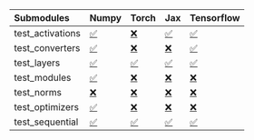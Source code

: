 | Submodules       | Numpy                                                                                                                           | Torch                                                                                                                           | Jax                                                                                                                             | Tensorflow                                                                                                                      |
|:-----------------|:--------------------------------------------------------------------------------------------------------------------------------|:--------------------------------------------------------------------------------------------------------------------------------|:--------------------------------------------------------------------------------------------------------------------------------|:--------------------------------------------------------------------------------------------------------------------------------|
| test_activations | <a href="https://github.com/unifyai/ivy/runs/8162333835?check_suite_focus=true" rel="noopener noreferrer" target="_blank">✅</a> | <a href="https://github.com/unifyai/ivy/runs/8162334432?check_suite_focus=true" rel="noopener noreferrer" target="_blank">❌</a> | <a href="https://github.com/unifyai/ivy/runs/8162335151?check_suite_focus=true" rel="noopener noreferrer" target="_blank">✅</a> | <a href="https://github.com/unifyai/ivy/runs/8162335796?check_suite_focus=true" rel="noopener noreferrer" target="_blank">✅</a> |
| test_converters  | <a href="https://github.com/unifyai/ivy/runs/8162333929?check_suite_focus=true" rel="noopener noreferrer" target="_blank">✅</a> | <a href="https://github.com/unifyai/ivy/runs/8162334553?check_suite_focus=true" rel="noopener noreferrer" target="_blank">❌</a> | <a href="https://github.com/unifyai/ivy/runs/8162335242?check_suite_focus=true" rel="noopener noreferrer" target="_blank">❌</a> | <a href="https://github.com/unifyai/ivy/runs/8162335880?check_suite_focus=true" rel="noopener noreferrer" target="_blank">✅</a> |
| test_layers      | <a href="https://github.com/unifyai/ivy/runs/8162334018?check_suite_focus=true" rel="noopener noreferrer" target="_blank">✅</a> | <a href="https://github.com/unifyai/ivy/runs/8162334706?check_suite_focus=true" rel="noopener noreferrer" target="_blank">✅</a> | <a href="https://github.com/unifyai/ivy/runs/8162335325?check_suite_focus=true" rel="noopener noreferrer" target="_blank">✅</a> | <a href="https://github.com/unifyai/ivy/runs/8162335968?check_suite_focus=true" rel="noopener noreferrer" target="_blank">✅</a> |
| test_modules     | <a href="https://github.com/unifyai/ivy/runs/8162334105?check_suite_focus=true" rel="noopener noreferrer" target="_blank">✅</a> | <a href="https://github.com/unifyai/ivy/runs/8162334819?check_suite_focus=true" rel="noopener noreferrer" target="_blank">❌</a> | <a href="https://github.com/unifyai/ivy/runs/8162335429?check_suite_focus=true" rel="noopener noreferrer" target="_blank">❌</a> | <a href="https://github.com/unifyai/ivy/runs/8162336061?check_suite_focus=true" rel="noopener noreferrer" target="_blank">❌</a> |
| test_norms       | <a href="https://github.com/unifyai/ivy/runs/8162334181?check_suite_focus=true" rel="noopener noreferrer" target="_blank">❌</a> | <a href="https://github.com/unifyai/ivy/runs/8162334914?check_suite_focus=true" rel="noopener noreferrer" target="_blank">❌</a> | <a href="https://github.com/unifyai/ivy/runs/8162335531?check_suite_focus=true" rel="noopener noreferrer" target="_blank">❌</a> | <a href="https://github.com/unifyai/ivy/runs/8162336141?check_suite_focus=true" rel="noopener noreferrer" target="_blank">❌</a> |
| test_optimizers  | <a href="https://github.com/unifyai/ivy/runs/8162334274?check_suite_focus=true" rel="noopener noreferrer" target="_blank">✅</a> | <a href="https://github.com/unifyai/ivy/runs/8162335008?check_suite_focus=true" rel="noopener noreferrer" target="_blank">❌</a> | <a href="https://github.com/unifyai/ivy/runs/8162335619?check_suite_focus=true" rel="noopener noreferrer" target="_blank">❌</a> | <a href="https://github.com/unifyai/ivy/runs/8162336243?check_suite_focus=true" rel="noopener noreferrer" target="_blank">❌</a> |
| test_sequential  | <a href="https://github.com/unifyai/ivy/runs/8162334352?check_suite_focus=true" rel="noopener noreferrer" target="_blank">✅</a> | <a href="https://github.com/unifyai/ivy/runs/8162335080?check_suite_focus=true" rel="noopener noreferrer" target="_blank">✅</a> | <a href="https://github.com/unifyai/ivy/runs/8162335715?check_suite_focus=true" rel="noopener noreferrer" target="_blank">✅</a> | <a href="https://github.com/unifyai/ivy/runs/8162336334?check_suite_focus=true" rel="noopener noreferrer" target="_blank">✅</a> |